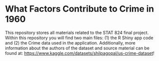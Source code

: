# What Factors Contribute to Crime in 1960
This repository stores all materials related to the STAT 824 final project. Within this repository you will find two main files: (1) the R Shiny app code and (2) the Crime data used in the application.
Additionally, more information about the authors of the dataset and source material can be found at: https://www.kaggle.com/datasets/shilpagopal/us-crime-dataset!
